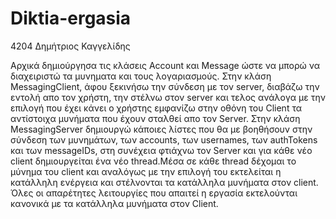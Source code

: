# Diktia-ergasia
4204 Δημήτριος Καγγελίδης

Αρχικά δημιούργησα τις κλάσεις Account και Message ώστε να μπορώ να διαχειριστώ τα μυνηματα και τους λογαριασμούς.
Στην κλάση MessagingClient, άφου ξεκινήσω την σύνδεση με τον server, διαβάζω την εντολή απο τον χρήστη, την στέλνω στον server και τελος ανάλογα με την επιλογή που έχει κάνει ο χρήστης εμφανίζω στην οθόνη του Client τα αντίστοιχα μυνήματα που έχουν σταλθεί απο τον Server.
Στην κλάση MessagingServer δημιουργώ κάποιες λίστες που θα με βοηθήσουν στην σύνδεση των μυνημάτων, των accounts, των usernames, των authTokens και των messageIDs, στη συνέχεια φτιάχνω τον Server και για κάθε νέο client δημιουργείται ένα νέο thread.Μέσα σε κάθε thread δέχομαι το μύνημα του client και αναλόγως με την επιλογή του εκτελείται η κατάλληλη ενέργεια και στέλνονται τα κατάλληλα μυνήματα στον client.
Όλες οι απαρέτητες λειτουργίες που απαιτεί η εργασία εκτελούνται κανονικά με τα κατάλληλα μυνήματα στον Client.